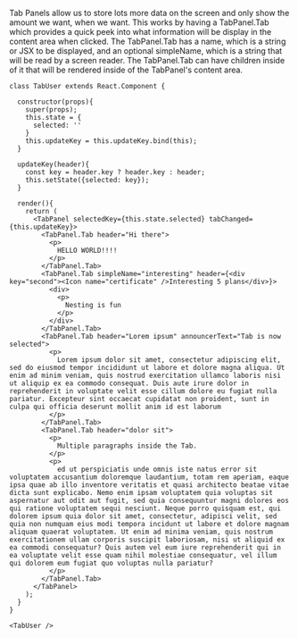 Tab Panels allow us to store lots more data on the screen and only show the amount we want, when we want. This works by having a TabPanel.Tab which provides a quick peek into what information will be display in the content area when clicked. The TabPanel.Tab has a name, which is a string or JSX to be displayed, and an optional simpleName, which is a string that will be read by a screen reader. The TabPanel.Tab can have children inside of it that will be rendered inside of the TabPanel's content area.

```
class TabUser extends React.Component {

  constructor(props){
    super(props);
    this.state = {
      selected: ''
    }
    this.updateKey = this.updateKey.bind(this);
  }

  updateKey(header){
    const key = header.key ? header.key : header;
    this.setState({selected: key});
  }

  render(){
    return (
      <TabPanel selectedKey={this.state.selected} tabChanged={this.updateKey}>
        <TabPanel.Tab header="Hi there">
          <p>
            HELLO WORLD!!!!
          </p>
        </TabPanel.Tab>
        <TabPanel.Tab simpleName="interesting" header={<div key="second"><Icon name="certificate" />Interesting 5 plans</div>}>
          <div>
            <p>
              Nesting is fun
            </p>
          </div>
        </TabPanel.Tab>
        <TabPanel.Tab header="Lorem ipsum" announcerText="Tab is now selected">
          <p>
            Lorem ipsum dolor sit amet, consectetur adipiscing elit, sed do eiusmod tempor incididunt ut labore et dolore magna aliqua. Ut enim ad minim veniam, quis nostrud exercitation ullamco laboris nisi ut aliquip ex ea commodo consequat. Duis aute irure dolor in reprehenderit in voluptate velit esse cillum dolore eu fugiat nulla pariatur. Excepteur sint occaecat cupidatat non proident, sunt in culpa qui officia deserunt mollit anim id est laborum
          </p>
        </TabPanel.Tab>
        <TabPanel.Tab header="dolor sit">
          <p>
            Multiple paragraphs inside the Tab.
          </p>
          <p>
            ed ut perspiciatis unde omnis iste natus error sit voluptatem accusantium doloremque laudantium, totam rem aperiam, eaque ipsa quae ab illo inventore veritatis et quasi architecto beatae vitae dicta sunt explicabo. Nemo enim ipsam voluptatem quia voluptas sit aspernatur aut odit aut fugit, sed quia consequuntur magni dolores eos qui ratione voluptatem sequi nesciunt. Neque porro quisquam est, qui dolorem ipsum quia dolor sit amet, consectetur, adipisci velit, sed quia non numquam eius modi tempora incidunt ut labore et dolore magnam aliquam quaerat voluptatem. Ut enim ad minima veniam, quis nostrum exercitationem ullam corporis suscipit laboriosam, nisi ut aliquid ex ea commodi consequatur? Quis autem vel eum iure reprehenderit qui in ea voluptate velit esse quam nihil molestiae consequatur, vel illum qui dolorem eum fugiat quo voluptas nulla pariatur?
          </p>
        </TabPanel.Tab>
      </TabPanel>
    );
  }
}

<TabUser /> 
```